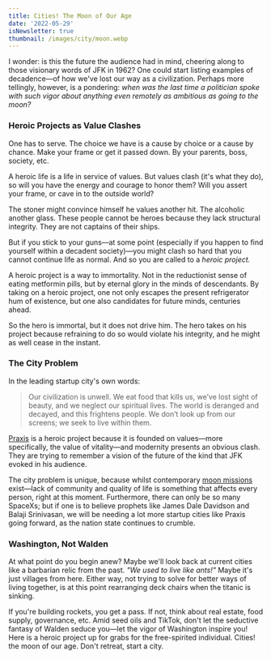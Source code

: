 ```yaml
---
title: Cities! The Moon of Our Age
date: '2022-05-29'
isNewsletter: true
thumbnail: /images/city/moon.webp
---
```


I wonder: is this the future the audience had in mind, cheering along to those visionary words of JFK in 1962? One could start listing examples of decadence—of how we've lost our way as a civilization. Perhaps more tellingly, however, is a pondering: _when was the last time a politician spoke with such vigor about anything even remotely as ambitious as going to the moon?_

### Heroic Projects as Value Clashes

One has to serve. The choice we have is a cause by choice or a cause by chance. Make your frame or get it passed down. By your parents, boss, society, etc.

A heroic life is a life in service of values. But values clash (it's what they do), so will you have the energy and courage to honor them? Will you assert your frame, or cave in to the outside world?

The stoner might convince himself he values another hit. The alcoholic another glass. These people cannot be heroes because they lack structural integrity. They are not captains of their ships.

But if you stick to your guns—at some point (especially if you happen to find yourself within a decadent society)—you might clash so hard that you cannot continue life as normal. And so you are called to a _heroic project._

A heroic project is a way to immortality. Not in the reductionist sense of eating metformin pills, but by eternal glory in the minds of descendants. By taking on a heroic project, one not only escapes the present refrigerator hum of existence, but one also candidates for future minds, centuries ahead.

So the hero is immortal, but it does not drive him. The hero takes on his project because refraining to do so would violate his integrity, and he might as well cease in the instant.

### The City Problem

In the leading startup city's own words:

> Our civilization is unwell. We eat food that kills us, we’ve lost sight of beauty, and we neglect our spiritual lives. The world is deranged and decayed, and this frightens people. We don’t look up from our screens; we seek to live within them.

[Praxis](https://mirror.xyz/0x7a02D50B22cC79a3dc667E80B413996b81f5ED6E/ZIUh2ni7rm7j7IaxyLJMtJT5KzbU9xg6P-SQbSJhHj4) is a heroic project because it is founded on values—more specifically, the value of vitality—and modernity presents an obvious clash. They are trying to remember a vision of the future of the kind that JFK evoked in his audience.

The city problem is unique, because whilst contemporary [moon missions](https://www.spacex.com/human-spaceflight/moon/index.html) exist—lack of community and quality of life is something that affects every person, right at this moment. Furthermore, there can only be so many SpaceXs; but if one is to believe prophets like James Dale Davidson and Balaji Srinivasan, we will be needing a lot more startup cities like Praxis going forward, as the nation state continues to crumble.

### Washington, Not Walden

At what point do you begin anew? Maybe we'll look back at current cities like a barbarian relic from the past. _"We used to live like ants!"_ Maybe it's just villages from here. Either way, not trying to solve for better ways of living together, is at this point rearranging deck chairs when the titanic is sinking.

If you're building rockets, you get a pass. If not, think about real estate, food supply, governance, etc. Amid seed oils and TikTok, don't let the seductive fantasy of Walden seduce you—let the vigor of Washington inspire you! Here is a heroic project up for grabs for the free-spirited individual. Cities! the moon of our age. Don't retreat, start a city.
